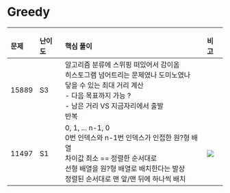 # Greedy
* * *
<table>
<thead>
<tr>
<td>
<strong>
문제
</strong>
</td>
<td>
<strong>
난이도
</strong>
</td>
<td>
<strong>
핵심 풀이
</strong>
</td>
<td>
<strong>
비고
</strong>
</td>
</tr>
</thead>
<tbody>
<tr>
<td>
15889
</td>
<td>
S3
</td>
<td>
알고리즘 분류에 스위핑 떠있어서 감이옴<br />
히스토그램 넘어트리는 문제였나 도미노였나<br />
닿을 수 있는 최대 거리 계산 <br />
- 다음 목표까지 가능 ? <br />
- 남은 거리 VS 지금자리에서 출발 <br />
반복
</td>
<td>

</td>
</tr>
<tr>
<td>
11497
</td>
<td>
S1
</td>
<td>
0, 1, ... n-1, 0 <br />
0번 인덱스와 n-1번 인덱스가 인접한 원?형 배열 <br />
차이값 최소 == 정렬한 순서대로 <br />
선형 배열을 원?형 배열로 배치한다는 발상 <br />
정렬된 순서대로 맨 앞/맨 뒤에 하나씩 배치 <br />
</td>
<td>
<img src="https://velog.velcdn.com/images/nn98/post/b3ff8a18-5a3d-4e98-b17a-3079069f4714/image.png">
</td>
</tr>
</tbody>
</table>